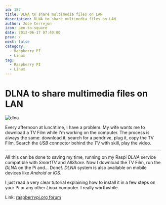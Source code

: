 ```yaml
---
id: 187
title: DLNA to share multimedia files on LAN
description: DLNA to share multimedia files on LAN
author: Jose Cerrejon
icon: pen-to-square
date: 2013-06-17 07:40:00
prev: /
next: false
category:
  - Raspberry PI
  - Linux
tag:
  - Raspberry PI
  - Linux
---
```


# DLNA to share multimedia files on LAN

![dlna](/images/dlna.jpg)

Every afternoon at lunchtime, I have a problem. My wife wants me to download a TV Film while I'm working on the computer. The process is always the same: download it, search for a pendrive, plug it, copy the TV Film, Search the *USB* connector behind the *TV* with skill, play the video.

- - -
All this can be done to saving my time, running on my Raspi *DLNA* service compatible with *SmartTV* and *AllShare*. Now I download the TV Film, run the *DLNA* on the Pi and... Done!. *DLNA* system is also available on mobile devices like *Android* or *iOS*.

I just read a very clear tutorial explaining how to install it in a few steps on your Pi or any other *Linux* computer. I really worthwhile.

Link: [raspberrypi.org forum](http://www.raspberrypi.org/phpBB3/viewtopic.php?f=35&t=16352)